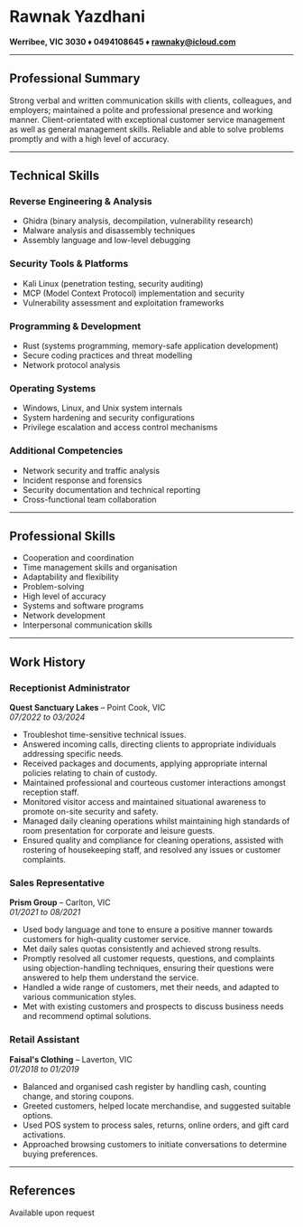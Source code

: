 # Rawnak Yazdhani

**Werribee, VIC 3030 ♦ 0494108645 ♦ rawnaky@icloud.com**

---

## Professional Summary

Strong verbal and written communication skills with clients, colleagues, and employers; maintained a polite and professional presence and working manner. Client-orientated with exceptional customer service management as well as general management skills. Reliable and able to solve problems promptly and with a high level of accuracy.

---

## Technical Skills

### Reverse Engineering & Analysis
- Ghidra (binary analysis, decompilation, vulnerability research)
- Malware analysis and disassembly techniques
- Assembly language and low-level debugging

### Security Tools & Platforms
- Kali Linux (penetration testing, security auditing)
- MCP (Model Context Protocol) implementation and security
- Vulnerability assessment and exploitation frameworks

### Programming & Development
- Rust (systems programming, memory-safe application development)
- Secure coding practices and threat modelling
- Network protocol analysis

### Operating Systems
- Windows, Linux, and Unix system internals
- System hardening and security configurations
- Privilege escalation and access control mechanisms

### Additional Competencies
- Network security and traffic analysis
- Incident response and forensics
- Security documentation and technical reporting
- Cross-functional team collaboration

---

## Professional Skills

- Cooperation and coordination
- Time management skills and organisation
- Adaptability and flexibility
- Problem-solving
- High level of accuracy
- Systems and software programs
- Network development
- Interpersonal communication skills

---

## Work History

### Receptionist Administrator
**Quest Sanctuary Lakes** – Point Cook, VIC  
*07/2022 to 03/2024*

- Troubleshot time-sensitive technical issues.
- Answered incoming calls, directing clients to appropriate individuals addressing specific needs.
- Received packages and documents, applying appropriate internal policies relating to chain of custody.
- Maintained professional and courteous customer interactions amongst reception staff.
- Monitored visitor access and maintained situational awareness to promote on-site security and safety.
- Managed daily cleaning operations whilst maintaining high standards of room presentation for corporate and leisure guests.
- Ensured quality and compliance for cleaning operations, assisted with rostering of housekeeping staff, and resolved any issues or customer complaints.

### Sales Representative
**Prism Group** – Carlton, VIC  
*01/2021 to 08/2021*

- Used body language and tone to ensure a positive manner towards customers for high-quality customer service.
- Met daily sales quotas consistently and achieved strong results.
- Promptly resolved all customer requests, questions, and complaints using objection-handling techniques, ensuring their questions were answered to help them understand the service.
- Handled a wide range of customers, met their needs, and adapted to various communication styles.
- Met with existing customers and prospects to discuss business needs and recommend optimal solutions.

### Retail Assistant
**Faisal's Clothing** – Laverton, VIC  
*01/2018 to 01/2019*

- Balanced and organised cash register by handling cash, counting change, and storing coupons.
- Greeted customers, helped locate merchandise, and suggested suitable options.
- Used POS system to process sales, returns, online orders, and gift card activations.
- Approached browsing customers to initiate conversations to determine buying preferences.

---

## References

Available upon request
